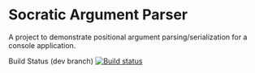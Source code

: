 # Socratic Argument Parser
A project to demonstrate positional argument parsing/serialization for a console application.

Build Status (dev branch)
[![Build status](https://dev.azure.com/jesmith26/SocraticProgrammer/_apis/build/status/Libraries/Socratic.ArgParser-CI?branchName=dev)](https://dev.azure.com/jesmith26/SocraticProgrammer/_apis/build/status/Libraries/Socratic.ArgParser-CI?branchName=dev)
